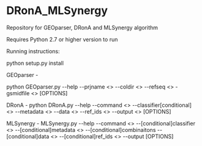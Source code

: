 # DRonA_MLSynergy
Repository for GEOparser, DRonA and MLSynergy algorithm

Requires Python 2.7 or higher version to run

Running instructions:

python setup.py install

GEOparser -

python GEOparser.py --help --prjname <> --coldir <> --refseq <> -gsmidfile <> [OPTIONS]

DRonA -
python DRonA.py --help --command <> --classifier[conditional] <> --metadata <> --data <> --ref_ids <> --output <> [OPTIONS]

MLSynergy -
MLSynergy.py --help --command <> --[conditional]classifier <> --[conditional]metadata <> --[conditional]combinaitons --[conditional]data <> --[conditional]ref_ids <> --output [OPTIONS]
